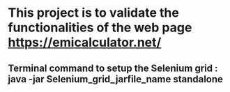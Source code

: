 # This project is to validate the functionalities of the web page https://emicalculator.net/

## Terminal command to setup the Selenium grid : java -jar Selenium_grid_jarfile_name standalone
